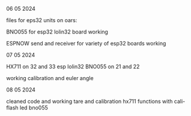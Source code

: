 06 05 2024

files for eps32 units on oars:

BNO055 for esp32 lolin32 board working

ESPNOW send and receiver for variety of esp32 boards working

07 05 2024

HX711 on 32 and 33 esp lolin32
BNO055 on 21 and 22 

working calibration and euler angle

08 05 2024

cleaned code and working tare and calibration hx711 functions with cali-flash led bno055


